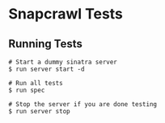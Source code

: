 Snapcrawl Tests
==================================================

Running Tests
--------------------------------------------------

```shell
# Start a dummy sinatra server
$ run server start -d

# Run all tests
$ run spec

# Stop the server if you are done testing
$ run server stop
```

